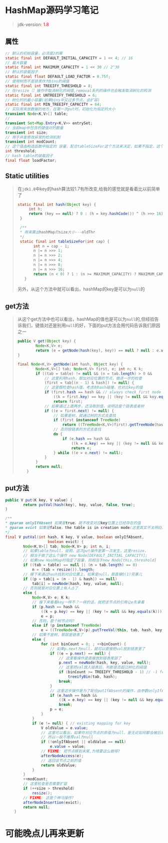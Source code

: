 # HashMap源码学习笔记

> jdk-version: <font color="red">1.8</font>

## 属性

```java
// 默认的初始容量，必须是2的幂
static final int DEFAULT_INITIAL_CAPACITY = 1 << 4; // 16
// 最大容量
static final int MAXIMUM_CAPACITY = 1 << 30 // 2^30
// 默认的装载因子
static final float DEFAULT_LOAD_FACTOR = 0.75f;
// 使用树而不是链表作为bins的阀值
static final int TREEIFY_THRESHOLD = 8;
// 在resize（）操作中取消树化的阀值,removal系列的操作也会触发取消树化的检测
static final int UNTREEIFY_THRESHOLD = 6;
// 树化时的最小容量(如果bins中又过多节点，会扩容)
static final int MIN_TREEIFY_CAPACITY = 64;
// 实际用来放数据的地方，在第一次put时，初始化为指定的大小
transient Node<K,V>[] table;
//
transient Set<Map.Entry<K,V>> entrySet;
// 当前map中包含的键值对的数量
transient int size;
// 用于并发修改异常的检测机制
transient int modCount;
// 这个值由构造函数中指定的 容量，配合tableSizeFor这个方法来决定，如果不指定，这个值一开始默认是0
int threshold;
// hash table的装载因子
final float loadFactor;
```

## Static utilities

> 在`jdk1.8`中key的hash算法较1.7有所改变,给我的感觉就是看着比以前简单了
> ```java
> static final int hash(Object key) {
>      int h;
>      return (key == null) ? 0 : (h = key.hashCode()) ^ (h >>> 16);
>  }
>
>  /**
>  * 用来算出hashMap的size大小---oldThr
>  */
>  static final int tableSizeFor(int cap) {
>        int n = cap - 1;
>        n |= n >>> 1;
>        n |= n >>> 2;
>        n |= n >>> 4;
>        n |= n >>> 8;
>        n |= n >>> 16;
>        return (n < 0) ? 1 : (n >= MAXIMUM_CAPACITY) ? MAXIMUM_CAPACITY : n + 1;
>    }
> ```
> 另外，从这个方法中就可以看出，hashMap的key是可以为`null`的

## get方法

> 从这个get方法中也可以看出，hashMap的值也是可以为`null`的,但经验告诉我们，键值对还是别用`null`的好，下面的put方法会用代码告诉我们原因之一
> ```java
> public V get(Object key) {
>         Node<K,V> e;
>         return (e = getNode(hash(key), key)) == null ? null : e.value;
> }
>
> final Node<K,V> getNode(int hash, Object key) {
>         Node<K,V>[] tab; Node<K,V> first, e; int n; K k;
>         if ((tab = table) != null && (n = tab.length) > 0 &&
>             // 这里利用hash，取出对应位置的节点，做进一步的检查
>             (first = tab[(n - 1) & hash]) != null) {
>             // 这里既检查hash值，考虑到hash碰撞，也对比key的值
>             if (first.hash == hash && // always check first node
>                 ((k = first.key) == key || (key != null && key.equals(k))))
>                 return first;
>             // 如果通过上面两步，还没取到值，说明这是个链表或者树
>             if ((e = first.next) != null) {
>                 // 如果是树，就通过树的方式去查找
>                 if (first instanceof TreeNode)
>                     return ((TreeNode<K,V>)first).getTreeNode(hash, key);
>                 // 否则按链表的方式去查找
>                 do {
>                     if (e.hash == hash &&
>                         ((k = e.key) == key || (key != null && key.equals(k))))
>                         return e;
>                 } while ((e = e.next) != null);
>             }
>         }
>         return null;
>     }
> ```

## put方法

```java
public V put(K key, V value) {
        return putVal(hash(key), key, value, false, true);
}

/**
* @param onlyIfAbsent 如果是true，就不改变对应key位置上已经存在的值
* @param evict 如果是false，the table is in creation mode(这里其实不太明白).
*/
final V putVal(int hash, K key, V value, boolean onlyIfAbsent,
                   boolean evict) {
        Node<K,V>[] tab; Node<K,V> p; int n, i;
        // 如果table为null，说明，这次put操作是第一次发生，这里resize，
        // 相当于做了这么个操作 new Node[DEFAULT_INITIAL_CAPACITY];
        // 如果new HashMap时指定了容量，则相当于new Node[this.threshold]
        if ((tab = table) == null || (n = tab.length) == 0)
            n = (tab = resize()).length;
        // 接下来通过hash找到对应位置上，如果是null，那直接O(1)完事儿
        if ((p = tab[i = (n - 1) & hash]) == null)
            tab[i] = newNode(hash, key, value, null);
        // 否则就是对应位置上有人占了
        else {
            Node<K,V> e; K k;
            // 接下来看看key一样不？一样的话，就把该节点的引用让e先拿着
            if (p.hash == hash &&
                ((k = p.key) == key || (key != null && key.equals(k))))
                e = p;
            // 否则，是个树节点吗?
            else if (p instanceof TreeNode)
                e = ((TreeNode<K,V>)p).putTreeVal(this, tab, hash, key, value);
            // 如果不是树，那就是链表了
            else {
                for (int binCount = 0; ; ++binCount) {
                    // 如果p.next为null，就可以直接把val放到链表里了
                    if ((e = p.next) == null) {
                        // 这里看操作是直接放到链表尾部了
                        p.next = newNode(hash, key, value, null);
                        // 这里把val放入链表后，判断是否超过树化的阀值
                        if (binCount >= TREEIFY_THRESHOLD - 1) // -1 for 1st
                            treeifyBin(tab, hash);
                        break;
                    }
                    // 这里这步操作是为了配合putIfAbsent的操作，由参数onlyIfAbsent决定
                    if (e.hash == hash &&
                        ((k = e.key) == key || (key != null && key.equals(k))))
                        break;
                    p = e;
                }
            }
            if (e != null) { // existing mapping for key
                V oldValue = e.value;
                // 这里可以看出，如果你对应节点的原值为null，是无论如何都会被后来的值覆盖的
                // 所以一般不推荐val为null
                if (!onlyIfAbsent || oldValue == null)
                    e.value = value;
                // FIXME: 把节点移到末尾,为啥要这么做呀?
                afterNodeAccess(e);
                // 返回该节点之前的值
                return oldValue;
            }
        }
        ++modCount;
        // 这里检查是否需要扩容
        if (++size > threshold)
            resize();
        // FIXME: 这是个神马操作?
        afterNodeInsertion(evict);
        return null;
    }
```

# 可能晚点儿再来更新
